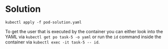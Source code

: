 # Solution

`kubectl apply -f pod-solution.yaml`

To get the user that is executed by the container you can either look into the YAML via `kubectl get po task-5 -o yaml` or run the `id` command inside the container via `kubectl exec -it task-5 -- id`.